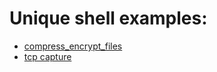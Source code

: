 # Unique shell examples:

* [compress_encrypt_files](./compress_encrypt_files.md)
* [tcp capture](./capturing_tcp_traffic.md)   